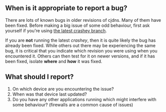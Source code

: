## When is it appropriate to report a bug?

There are lots of known bugs in older revisions of cjdns. Many of them have been fixed. Before making a big issue of some odd behaviour, first ask yourself if you're using [the latest crashey branch](https://github.com/cjdelisle/cjdns/tree/crashey).

If you are **not** running the latest _crashey_, then it is quite likely the bug has already been fixed. While others out there may be experiencing the same bug, it is critical that you indicate which revision you were using when you encountered it. Others can then test for it on newer versions, and if it has been fixed, isolate **where** and **how** it was fixed.

## What should I report?

1. On which device are you encountering the issue?
2. When was that device last updated?
3. Do you have any other applications running which might interfere with some behaviour? (firewalls are a common cause of issues)


